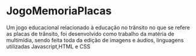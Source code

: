 # JogoMemoriaPlacas
Um jogo educacional relacionado à educação no trânsito no que se refere as placas de trânsito,
foi desenvolvido como trabalho da matéria de multimídia, sendo feita toda da edição de imagens e áudios,
linguagens utilizadas Javascript,HTML e CSS
